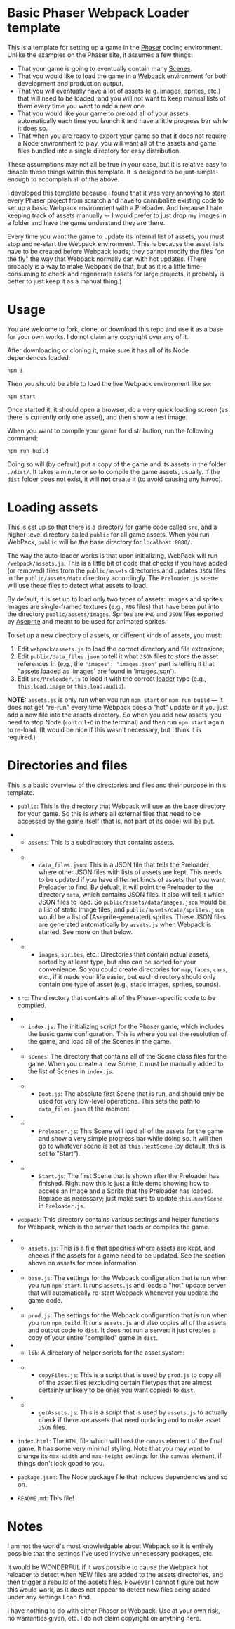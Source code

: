 # Basic Phaser Webpack Loader template

This is a template for setting up a game in the [Phaser](https://phaser.io/) coding environment. Unlike the examples on the Phaser site, it assumes a few things:

* That your game is going to eventually contain many [Scenes](https://docs.phaser.io/api-documentation/class/scene).
* That you would like to load the game in a [Webpack](https://webpack.js.org/) environment for both development and production output.
* That you will eventually have a lot of assets (e.g. images, sprites, etc.) that will need to be loaded, and you will not want to keep manual lists of them every time you want to add a new one.
* That you would like your game to preload all of your assets automatically each time you launch it and have a little progress bar while it does so.
* That when you are ready to export your game so that it does not require a Node environment to play, you will want all of the assets and game files bundled into a single directory for easy distribution.

These assumptions may not all be true in your case, but it is relative easy to disable these things within this template. It is designed to be just-simple-enough to accomplish all of the above. 

I developed this template because I found that it was very annoying to start every Phaser project from scratch and have to cannibalize existing code to set up a basic Webpack environment with a Preloader. And because I hate keeping track of assets manually -- I would prefer to just drop my images in a folder and have the game understand they are there.

Every time you want the game to update its internal list of assets, you must stop and re-start the Webpack environment. This is because the asset lists have to be created before Webpack loads; they cannot modify the files "on the fly" the way that Webpack normally can with hot updates. (There probably is a way to make Webpack do that, but as it is a little time-consuming to check and regenerate assets for large projects, it probably is better to just keep it as a manual thing.)

# Usage

You are welcome to fork, clone, or download this repo and use it as a base for your own works. I do not claim any copyright over any of it. 

After downloading or cloning it, make sure it has all of its Node dependences loaded:

```
npm i
```

Then you should be able to load the live Webpack environment like so:

```
npm start
```

Once started it, it should open a browser, do a very quick loading screen (as there is currently only one asset), and then show a test image. 

When you want to compile your game for distribution, run the following command:

```
npm run build
```

Doing so will (by default) put a copy of the game and its assets in the folder `./dist/`. It takes a minute or so to compile the game assets, usually. If the `dist` folder does not exist, it will **not** create it (to avoid causing any havoc).

# Loading assets

This is set up so that there is a directory for game code called `src`, and a higher-level directory called `public` for all game assets. When you run WebPack, `public` will be the base directory for `localhost:8080/`. 

The way the auto-loader works is that upon initializing, WebPack will run `/webpack/assets.js`. This is a little bit of code that checks if you have added (or removed) files from the `public/assets` directories and updates `JSON` files in the `public/assets/data` directory accordingly. The `Preloader.js` scene will use these files to detect what assets to load. 

By default, it is set up to load only two types of assets: images and sprites. Images are single-framed textures (e.g., `PNG` files) that have been put into the directory `public/assets/images`. Sprites are `PNG` and `JSON` files exported by [Aseprite](https://www.aseprite.org/) and meant to be used for animated sprites.

To set up a new directory of assets, or different kinds of assets, you must:

1. Edit `webpack/assets.js` to load the correct directory and file extensions;
2. Edit `public/data_files.json` to tell it what `JSON` files to store the asset references in (e.g., the `"images": "images.json"` part is telling it that "assets loaded as 'images' are found in 'images.json').
3. Edit `src/Preloader.js` to load it with the correct [loader](https://docs.phaser.io/phaser/concepts/loader) type (e.g., `this.load.image` or `this.load.audio`).

**NOTE:** `assets.js` is only run when you run `npm start` or `npm run build` — it does not get "re-run" every time Webpack does a "hot" update or if you just add a new file into the assets directory. So when you add new assets, you need to stop Node (`control+C` in the terminal) and then run `npm start` again to re-load. (It would be nice if this wasn't necessary, but I think it is required.)

# Directories and files

This is a basic overview of the directories and files and their purpose in this template.

- `public`: This is the directory that Webpack will use as the base directory for your game. So this is where all external files that need to be accessed by the game itself (that is, not part of its code) will be put.
- - `assets`: This is a subdirectory that contains assets.
- - - `data_files.json`: This is a JSON file that tells the Preloader where other JSON files with lists of assets are kept. This needs to be updated if you have differnet kinds of assets that you want Preloader to find. By defualt, it will point the Preloader to the directory `data`, which contains JSON files. It also will tell it which JSON files to load. So `public/assets/data/images.json` would be a list of static image files, and `public/assets/data/sprites.json` would be a list of (Aseprite-generated) sprites. These JSON files are generated automatically by `assets.js` when Webpack is started. See more on that below.
- - - `images`, `sprites`, etc.: Directories that contain actual assets, sorted by at least type, but also can be sorted for your convenience. So you could create directories for `map`, `faces`, `cars`, etc., if it made your life easier, but each directory should only contain one type of asset (e.g., static images, sprites, sounds). 

- `src`: The directory that contains all of the Phaser-specific code to be compiled.
- - `index.js`: The initializing script for the Phaser game, which includes the basic game configuration. This is where you set the resolution of the game, and load all of the Scenes in the game.
- - `scenes`: The directory that contains all of the Scene class files for the game. When you create a new Scene, it must be manually added to the list of Scenes in `index.js`.
- - - `Boot.js`: The absolute first Scene that is run, and should only be used for very low-level operations. This sets the path to `data_files.json` at the moment.
- - - `Preloader.js`: This Scene will load all of the assets for the game and show a very simple progress bar while doing so. It will then go to whatever scene is set as `this.nextScene` (by default, this is set to "Start").
- - - `Start.js`: The first Scene that is shown after the Preloader has finished. Right now this is just a little demo showing how to access an Image and a Sprite that the Preloader has loaded. Replace as necessary; just make sure to update `this.nextScene` in `Preloader.js`. 

- `webpack`: This directory contains various settings and helper functions for Webpack, which is the server that loads or compiles the game.
- - `assets.js`: This is a file that specifies where assets are kept, and checks if the assets for a game need to be updated. See the section above on assets for more information.
- - `base.js`: The settings for the Webpack configuration that is run when you run `npm start`. It runs `assets.js` and loads a "hot" update server that will automatically re-start Webpack whenever you update the game code.
- - `prod.js`: The settings for the Webpack configuration that is run when you run `npm build`. It runs `assets.js` and also copies all of the assets and output code to `dist`. It does not run a server: it just creates a copy of your entire "compiled" game in `dist`. 
- - `lib`: A directory of helper scripts for the asset system:
- - - `copyFiles.js`: This is a script that is used by `prod.js` to copy all of the asset files (excluding certain filetypes that are almost certainly unlikely to be ones you want copied) to `dist`. 
- - - `getAssets.js`: This is a script that is used by `assets.js` to actually check if there are assets that need updating and to make asset `JSON` files. 

- `index.html`: The `HTML` file which will host the `canvas` element of the final game. It has some very minimal styling. Note that you may want to change its `max-width` and `max-height` settings for the `canvas` element, if things don't look good to you.

- `package.json`: The Node package file that includes dependencies and so on. 

- `README.md`: This file!

# Notes

I am not the world's most knowledgable about Webpack so it is entirely possible that the settings I've used involve unnecessary packages, etc. 

It would be WONDERFUL if it was possible to cause the Webpack hot reloader to detect when NEW files are added to the assets directories, and then trigger a rebuild of the assets files. However I cannot figure out how this would work, as it does not appear to detect new files being added under any settings I can find. 

I have nothing to do with either Phaser or Webpack. Use at your own risk, no warranties given, etc. I do not claim copyright on anything here.